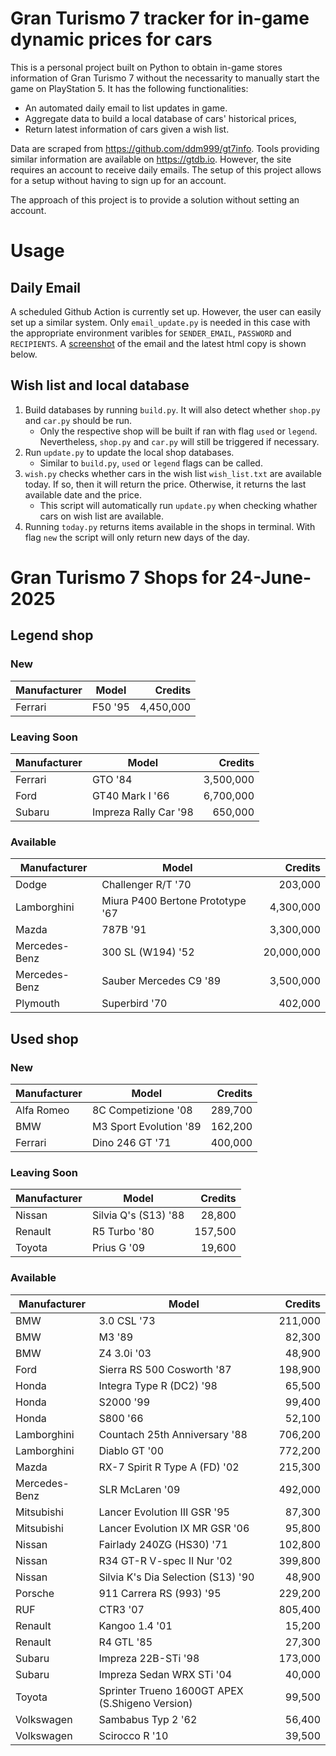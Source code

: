 # Gran Turismo 7 tracker for in-game dynamic prices for cars

This is a personal project built on Python to obtain in-game stores information of Gran Turismo 7 without the necessarity to manually start the game on PlayStation 5. It has the following functionalities:

- An automated daily email to list updates in game.
- Aggregate data to build a local database of cars' historical prices,
- Return latest information of cars given a wish list.

Data are scraped from https://github.com/ddm999/gt7info. Tools providing similar information are available on https://gtdb.io. However, the site requires an account to receive daily emails. The setup of this project allows for a setup without having to sign up for an account.

The approach of this project is to provide a solution without setting an account.

# Usage

## Daily Email

A scheduled Github Action is currently set up. However, the user can easily set up a similar system. Only `email_update.py` is needed in this case with the appropriate environment varibles for `SENDER_EMAIL`, `PASSWORD` and `RECIPIENTS`. A [screenshot](https://raw.githubusercontent.com/marcohoucheng/Gran-Turismo-7-Price-Tracker/main/data/email_screenshot.png) of the email and the latest html copy is shown below.

## Wish list and local database

1. Build databases by running `build.py`. It will also detect whether `shop.py` and `car.py` should be run.
    - Only the respective shop will be built if ran with flag `used` or `legend`. Nevertheless, `shop.py` and `car.py` will still be triggered if necessary.
2. Run `update.py` to update the local shop databases.
    - Similar to `build.py`, `used` or `legend` flags can be called.
3. `wish.py` checks whether cars in the wish list `wish_list.txt` are available today. If so, then it will return the price. Otherwise, it returns the last available date and the price.
    - This script will automatically run `update.py` when checking whather cars on wish list are available.
4. Running `today.py` returns items available in the shops in terminal. With flag `new` the script will only return new days of the day.


# Gran Turismo 7 Shops for 24-June-2025



## Legend shop

### New
 | Manufacturer | Model | Credits |
 | --- | --- | --: |
|Ferrari|F50 '95|4,450,000|

### Leaving Soon
 | Manufacturer | Model | Credits |
 | --- | --- | --: |
|Ferrari|GTO '84|3,500,000|
|Ford|GT40 Mark I '66|6,700,000|
|Subaru|Impreza Rally Car '98|650,000|

### Available
 | Manufacturer | Model | Credits |
 | --- | --- | --: |
|Dodge|Challenger R/T '70|203,000|
|Lamborghini|Miura P400 Bertone Prototype '67|4,300,000|
|Mazda|787B '91|3,300,000|
|Mercedes-Benz|300 SL (W194) '52|20,000,000|
|Mercedes-Benz|Sauber Mercedes C9 '89|3,500,000|
|Plymouth|Superbird '70|402,000|


## Used shop

### New
 | Manufacturer | Model | Credits |
 | --- | --- | --: |
|Alfa Romeo|8C Competizione '08|289,700|
|BMW|M3 Sport Evolution '89|162,200|
|Ferrari|Dino 246 GT '71|400,000|

### Leaving Soon
 | Manufacturer | Model | Credits |
 | --- | --- | --: |
|Nissan|Silvia Q's (S13) '88|28,800|
|Renault|R5 Turbo '80|157,500|
|Toyota|Prius G '09|19,600|

### Available
 | Manufacturer | Model | Credits |
 | --- | --- | --: |
|BMW|3.0 CSL '73|211,000|
|BMW|M3 '89|82,300|
|BMW|Z4 3.0i '03|48,900|
|Ford|Sierra RS 500 Cosworth '87|198,900|
|Honda|Integra Type R (DC2) '98|65,500|
|Honda|S2000 '99|99,400|
|Honda|S800 '66|52,100|
|Lamborghini|Countach 25th Anniversary '88|706,200|
|Lamborghini|Diablo GT '00|772,200|
|Mazda|RX-7 Spirit R Type A (FD) '02|215,300|
|Mercedes-Benz|SLR McLaren '09|492,000|
|Mitsubishi|Lancer Evolution III GSR '95|87,300|
|Mitsubishi|Lancer Evolution IX MR GSR '06|95,800|
|Nissan|Fairlady 240ZG (HS30) '71|102,800|
|Nissan|R34 GT-R V-spec II Nur '02|399,800|
|Nissan|Silvia K's Dia Selection (S13) '90|48,900|
|Porsche|911 Carrera RS (993) '95|229,200|
|RUF|CTR3 '07|805,400|
|Renault|Kangoo 1.4 '01|15,200|
|Renault|R4 GTL '85|27,300|
|Subaru|Impreza 22B-STi '98|173,000|
|Subaru|Impreza Sedan WRX STi '04|40,000|
|Toyota|Sprinter Trueno 1600GT APEX (S.Shigeno Version)|99,500|
|Volkswagen|Sambabus Typ 2 '62|56,400|
|Volkswagen|Scirocco R '10|39,500|
